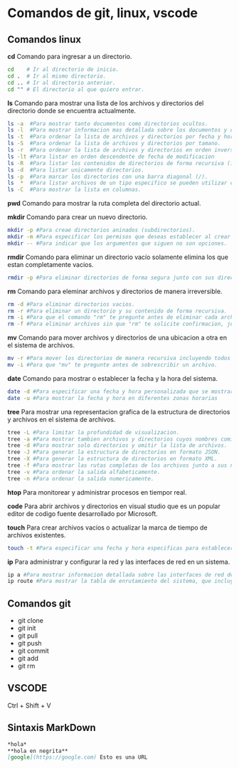 # Comandos de git, linux, vscode
## Comandos linux

**cd** Comando para ingresar a un directorio.
```bash
cd    # Ir al directorio de inicio.
cd .  # Ir al mismo directorio.
cd .. # Ir al directorio anterior.
cd "" # El directorio al que quiero entrar.
```
**ls** Comando para mostrar una lista de los archivos y directorios del directorio donde se encuentra actualmente.
```bash
ls -a  #Para mostrar tanto documentos como directorios ocultos.
ls -l  #Para mostrar informacion mas detallada sobre los documentos y directorios.
ls -t  #Para ordenar la lista de archivos y directorios por fecha y hora.
ls -S  #Para ordenar la lista de archivos y directorios por tamano.
ls -r  #Para ordenar la lista de archivos y directorios en orden inverso.
ls -lt #Para listar en orden descendente de fecha de modificacion
ls -R  #Para listar los contenidos de directorios de forma recursiva (incluyendo subdirectorios).
ls -d  #Para listar unicamente directorios.
ls -p  #Para marcar los directorios con una barra diagonal (/).
ls  *  #Para listar archivos de un tipo especifico se pueden utilizar comodines.
ls -C  #Para mostrar la lista en columnas.
```
**pwd** Comando para mostrar la ruta completa del directorio actual.

**mkdir** Comando para crear un nuevo directorio.
```bash
mkdir -p #Para creae directorios aninados (subdirectorios).
mkdir -m #Para especificar los permisos que deseas establecer al crear el directorio
mkdir -- #Para indicar que los argumentos que siguen no son opciones.
```
**rmdir** Comando para eliminar un directorio vacío solamente elimina los que estan completamente vacios.
```bash
rmdir -p #Para eliminar directorios de forma segura junto con sus directorios padres vacíos si es necesario.
```

**rm** Comando para eleminar archivos y directorios de manera irreversible.
```bash
rm -d #Para eliminar directorios vacios.
rm -r #Para eliminar un directorio y su contenido de forma recursiva.
rm -i #Para que el comando "rm" te pregunte antes de eliminar cada archivo o directorio.
rm -f #Para eliminar archivos sin que "rm" te solicite confirmacion, junto con el comando sudo tambien permite eliminar directorios o archivos con permisos de super usuario.
```

**mv** Comando para mover archivos y directorios de una ubicacion a otra en el sistema de archivos.
```bash
mv -r #Para mover los directorios de manera recursiva incluyendo todos los archivos y subdirectorios dentro de ellos.
mv -i #Para que "mv" te pregunte antes de sobrescribir un archivo.
```

**date** Comando para mostrar o establecer la fecha y la hora del sistema.
```bash
date -d #Para especificar una fecha y hora personalizada que se mostrara en lugar de la fecha y la hora actual.
date -u #Para mostrar la fecha y hora en diferentes zonas horarias
```
**tree** Para mostrar una representacion grafica de la estructura de directorios y archivos en el sistema de archivos.
```bash
tree -L #Para limitar la profundidad de visualizacion.
tree -a #Para mostrar tambien archivos y directorios cuyos nombres comienzan con un punto.
tree -d #Para mostrar solo directorios y omitir la lista de archivos.
tree -J #Para generar la estructura de directorios en formato JSON.
tree -X #Para generar la estructura de directorios en formato XML.
tree -f #Para mostrar las rutas completas de los archivos junto a sus nombres en la estructura de directorios.
tree -v #Para ordenar la salida alfabeticamente.
tree -n #Para ordenar la salida numericamente.
```
**htop** Para monitorear y administrar procesos en tiempor real.

**code** Para abrir archivos y directorios en visual studio que es un popular editor de codigo fuente desarrollado por Microsoft.

**touch** Para crear archivos vacios o actualizar la marca de tiempo de archivos existentes.
```bash
touch -t #Para especificar una fecha y hora especificas para establecer la marca de tiempo de acceso y modificacion de un archivo.
```
**ip** Para administrar y configurar la red y las interfaces de red en un sistema.
```bash
ip a #Para mostrar informacion detallada sobre las interfaces de red de tu sistema.
ip route #Para mostrar la tabla de enrutamiento del sistema, que incluye las rutas utilizadas para dirigir el trafico de red hacia su destino.
```

## Comandos git
- git clone
- git init
- git pull
- git push
- git commit
- git add
- git rm

## VSCODE

Ctrl + Shift + V


## Sintaxis MarkDown
```markdown
*hola*
**hola en negrita**
[google](https://google.com) Esto es una URL

```